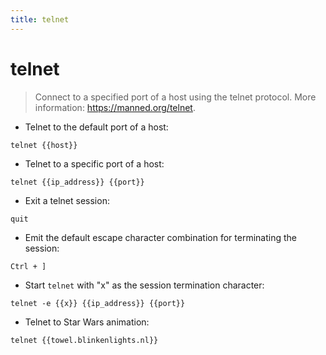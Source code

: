 ```yaml
---
title: telnet
---
```

# telnet

> Connect to a specified port of a host using the telnet protocol.
> More information: <https://manned.org/telnet>.

- Telnet to the default port of a host:

`telnet {{host}}`

- Telnet to a specific port of a host:

`telnet {{ip_address}} {{port}}`

- Exit a telnet session:

`quit`

- Emit the default escape character combination for terminating the session:

`Ctrl + ]`

- Start `telnet` with "x" as the session termination character:

`telnet -e {{x}} {{ip_address}} {{port}}`

- Telnet to Star Wars animation:

`telnet {{towel.blinkenlights.nl}}`
